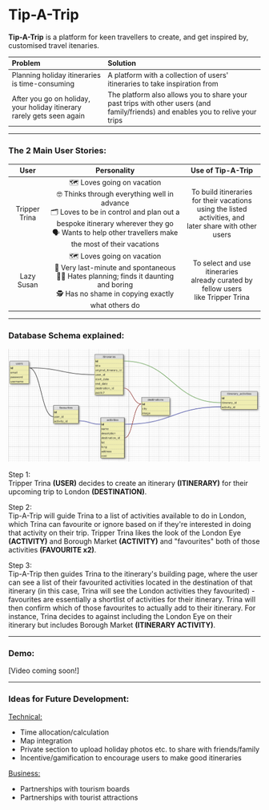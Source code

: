 # Tip-A-Trip

**Tip-A-Trip** is a platform for keen travellers to create, and get inspired by, customised travel itenaries.

| Problem                                                                | Solution                                                                                                                         |
| :--------------------------------------------------------------------- | :------------------------------------------------------------------------------------------------------------------------------- |
| Planning holiday itineraries is time-consuming                         | A platform with a collection of users' itineraries to take inspiration from                                                      |
| After you go on holiday, your holiday itinerary rarely gets seen again | The platform also allows you to share your past trips with other users (and family/friends) and enables you to relive your trips |

---

### The 2 Main User Stories:

|     User      |                                                                                                              Personality                                                                                                              |                                                Use of Tip-A-Trip                                                 |
| :-----------: | :-----------------------------------------------------------------------------------------------------------------------------------------------------------------------------------------------------------------------------------: | :--------------------------------------------------------------------------------------------------------------: |
| Tripper Trina | 🗺️ Loves going on vacation <br> 🤓 Thinks through everything well in advance <br> 🗂️ Loves to be in control and plan out a bespoke itinerary wherever they go <br> 🗣️ Wants to help other travellers make the most of their vacations | To build itineraries for their vacations <br> using the listed activities, and <br> later share with other users |
|  Lazy Susan   |                            🗺️ Loves going on vacation <br> 🤪 Very last-minute and spontaneous <br> 😵‍💫 Hates planning; finds it daunting and boring <br> 🕵️ Has no shame in copying exactly what others do                            |            To select and use itineraries <br> already curated by fellow users <br> like Tripper Trina            |

---

### Database Schema explained:

<kbd>
  <img src="readme_schema.png" alt="Schema Image">
</kbd>

Step 1:<br>
Tripper Trina **(USER)** decides to create an itinerary **(ITINERARY)** for their upcoming trip to London **(DESTINATION)**.

Step 2:<br>
Tip-A-Trip will guide Trina to a list of activities available to do in London, which Trina can favourite or ignore based on if they're interested in doing that activity on their trip. Tripper Trina likes the look of the London Eye **(ACTIVITY)** and Borough Market **(ACTIVITY)** and "favourites" both of those activities **(FAVOURITE x2)**.

Step 3:<br>
Tip-A-Trip then guides Trina to the itinerary's building page, where the user can see a list of their favourited activities located in the destination of that itinerary (in this case, Trina will see the London activities they favourited) - favourites are essentially a shortlist of activities for their itinerary. Trina will then confirm which of those favourites to actually add to their itinerary. For instance, Trina decides to against including the London Eye on their itinerary but includes Borough Market **(ITINERARY ACTIVITY)**.

---

### Demo:

[Video coming soon!]

---

### Ideas for Future Development:

<ins>Technical:</ins>

- Time allocation/calculation
- Map integration
- Private section to upload holiday photos etc. to share with friends/family
- Incentive/gamification to encourage users to make good itineraries

<ins>Business:</ins>

- Partnerships with tourism boards
- Partnerships with tourist attractions
